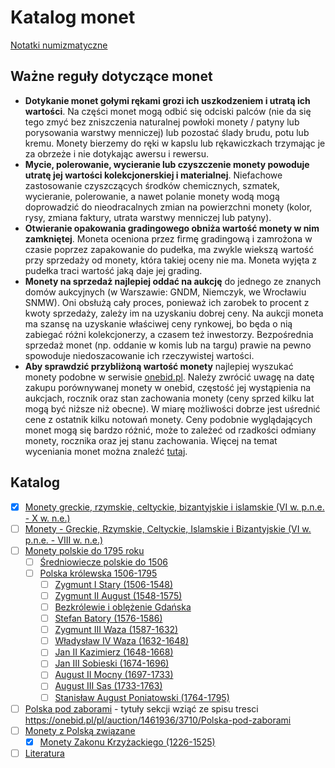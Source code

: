 
# Katalog monet

[Notatki numizmatyczne](https://numizmatyka.satola.net)

## Ważne reguły dotyczące monet
- **Dotykanie monet gołymi rękami grozi ich uszkodzeniem i utratą ich wartości**. Na części monet mogą odbić się odciski palców (nie da się tego zmyć bez zniszczenia naturalnej powłoki monety / patyny lub porysowania warstwy menniczej) lub pozostać ślady brudu, potu lub kremu. Monety bierzemy do ręki w kapslu lub rękawiczkach trzymając je za obrzeże i nie dotykając awersu i rewersu.
- **Mycie, polerowanie, wycieranie lub czyszczenie monety powoduje utratę jej wartości kolekcjonerskiej i materialnej**. Niefachowe zastosowanie czyszczących środków chemicznych, szmatek, wycieranie, polerowanie, a nawet polanie monety wodą mogą doprowadzić do nieodracalnych zmian na powierzchni monety (kolor, rysy, zmiana faktury, utrata warstwy menniczej lub patyny).
- **Otwieranie opakowania gradingowego obniża wartość monety w nim zamkniętej**. Moneta oceniona przez firmę gradingową i zamrożona w czasie poprzez zapakowanie do pudełka, ma zwykle wiekszą wartość przy sprzedaży od monety, która takiej oceny nie ma. Moneta wyjęta z pudełka traci wartość jaką daje jej grading.
- **Monety na sprzedaż najlepiej oddać na aukcję** do jednego ze znanych domów aukcyjnych (w Warszawie: GNDM, Niemczyk, we Wrocławiu SNMW). Oni obsłużą cały proces, ponieważ ich zarobek to procent z kwoty sprzedaży, zależy im na uzyskaniu dobrej ceny. Na aukcji moneta ma szansę na uzyskanie właściwej ceny rynkowej, bo będa o nią zabiegać różni kolekcjonerzy, a czasem też inwestorzy. Bezpośrednia sprzedaż monet (np. oddanie w komis lub na targu) prawie na pewno spowoduje niedoszacowanie ich rzeczywistej wartości.
- **Aby sprawdzić przybliżoną wartość monety** najlepiej wyszukać monety podobne w serwisie [onebid.pl](https://onebid.pl/pl). Należy zwrócić uwagę na datę zakupu porównywanej monety w onebid, częstość jej wystąpienia na aukcjach, rocznik oraz stan zachowania monety (ceny sprzed kilku lat mogą być niższe niż obecne). W miarę możliwości dobrze jest uśrednić cene z ostatnik kilku notowań monety. Ceny podobnie wyglądających monet mogą się bardzo różnić, może to zależeć od rzadkości odmiany monety, rocznika oraz jej stanu zachowania. Więcej na temat wyceniania monet można znaleźć [tutaj](https://www.youtube.com/watch?v=y3ImnHK4lhc).

## Katalog

- [x] [Monety greckie, rzymskie, celtyckie, bizantyjskie i islamskie (VI w. p.n.e. - X w. n.e.)](./pages/k2.md)
- [ ] [Monety - Greckie, Rzymskie, Celtyckie, Islamskie i Bizantyjskie (VI w. p.n.e. - VIII w. n.e.)](./pages/k2.md)
- [ ] [Monety polskie do 1795 roku]()
    - [ ] [Średniowiecze polskie do 1506]()
    - [ ] [Polska królewska 1506-1795]()
        - [ ] [Zygmunt I Stary (1506-1548)]()
        - [ ] [Zygmunt II August (1548-1575)]()
        - [ ] [Bezkrólewie i oblężenie Gdańska]()
        - [ ] [Stefan Batory (1576-1586)]()
        - [ ] [Zygmunt III Waza (1587-1632)]()
        - [ ] [Władysław IV Waza (1632-1648)]()
        - [ ] [Jan II Kazimierz (1648-1668)]()
        - [ ] [Jan III Sobieski (1674-1696)]()
        - [ ] [August II Mocny (1697-1733)]()
        - [ ] [August III Sas (1733-1763)]()
        - [ ] [Stanisław August Poniatowski (1764-1795)]()
- [ ] [Polska pod zaborami]() - tytuły sekcji wziąć ze spisu tresci https://onebid.pl/pl/auction/1461936/3710/Polska-pod-zaborami
- [ ] [Monety z Polską związane]()
    - [x] [Monety Zakonu Krzyżackiego (1226-1525)](./pages/k1.md)
- [ ] [Literatura](../pages/Literatura.md)
